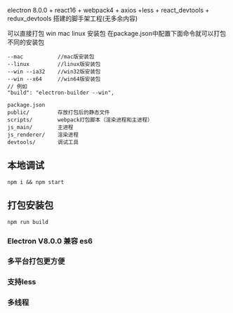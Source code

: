 electron 8.0.0 + react16 + webpack4 + axios +less + react_devtools + redux_devtools 搭建的脚手架工程(无多余内容) 



可以直接打包 win mac linux 安装包
在package.json中配置下面命令就可以打包不同的安装包
```
--mac           //mac版安装包
--linux         //linux版安装包
--win --ia32    //win32版安装包
--win --x64     //win64版安装包
// 例如
"build": "electron-builder --win",
```

```
package.json 
public/         存放打包后的静态文件
scripts/        webpack打包脚本（渲染进程和主进程）     
js_main/        主进程
js_renderer/    渲染进程
devtools/       调试工具
````

## 本地调试
```
npm i && npm start
```
## 打包安装包
```
npm run build
```

### Electron V8.0.0 兼容 es6 
### 多平台打包更方便
### 支持less
### 多线程

